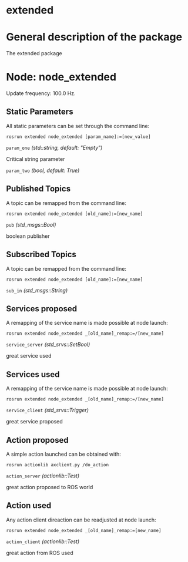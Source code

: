 extended
====================

# General description of the package
The extended package
<!--- protected region package descripion begin -->
<!--- protected region package descripion end -->

<!--- todo How to handle the image generation -->
<!--- <img src="./model/node_extended.png" width="300px" />-->

# Node: node_extended
Update frequency: 100.0 Hz.

<!--- protected region node_extended begin -->
<!--- protected region node_extended end -->

## Static Parameters

All static parameters can be set through the command line:
```
rosrun extended node_extended [param_name]:=[new_value]
```
`param_one` *(std::string, default: "Empty")*
<!--- protected region param param_one begin -->
Critical string parameter
<!--- protected region param param_one end -->
`param_two` *(bool, default: True)*
<!--- protected region param param_two begin -->

<!--- protected region param param_two end -->

## Published Topics

A topic can be remapped from the command line:
```
rosrun extended node_extended [old_name]:=[new_name]
```

`pub` *(std_msgs::Bool)*
<!--- protected region publisher pub begin -->
boolean publisher
<!--- protected region publisher pub end -->

## Subscribed Topics

A topic can be remapped from the command line:
```
rosrun extended node_extended [old_name]:=[new_name]
```

`sub_in` *(std_msgs::String)*
<!--- protected region sub_in begin -->
<!--- protected region sub_in end -->

## Services proposed

A remapping of the service name is made possible at node launch:

```
rosrun extended node_extended _[old_name]_remap:=/[new_name]
```

`service_server` *(std_srvs::SetBool)*
<!--- protected region service server service_server begin -->
great service used
<!--- protected region service server service_server end -->

## Services used

A remapping of the service name is made possible at node launch:

```
rosrun extended node_extended _[old_name]_remap:=/[new_name]
```

`service_client` *(std_srvs::Trigger)*
<!--- protected region service client service_client begin -->
great service proposed
<!--- protected region service client service_client end -->

## Action proposed

A simple action launched can be obtained with:

```
rosrun actionlib axclient.py /do_action
```

`action_server` *(actionlib::Test)*
<!--- protected region action server action_server begin -->
great action proposed to ROS world
<!--- protected region action server action_server end -->

## Action used
Any action client direaction can be readjusted at node launch:

```
rosrun extended node_extended _[old_name]_remap:=[new_name]
```
`action_client` *(actionlib::Test)*
<!--- protected region action client action_client begin -->
great action from ROS used
<!--- protected region action client action_client end -->

